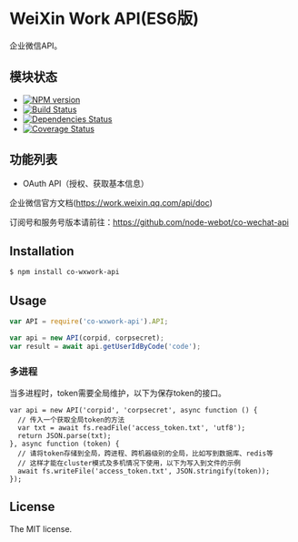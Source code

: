 WeiXin Work API(ES6版)
=====================
企业微信API。

## 模块状态
- [![NPM version](https://badge.fury.io/js/co-wxwork-api.png)](http://badge.fury.io/js/co-wxwork-api)
- [![Build Status](https://travis-ci.org/slevp/co-wxwork-api.png?branch=master)](https://travis-ci.org/slevp/co-wxwork-api)
- [![Dependencies Status](https://david-dm.org/slevp/co-wxwork-api.png)](https://david-dm.org/slevp/co-wxwork-api)
- [![Coverage Status](https://coveralls.io/repos/slevp/co-wxwork-api/badge.png)](https://coveralls.io/r/slevp/co-wxwork-api)

## 功能列表
- OAuth API（授权、获取基本信息）


企业微信官方文档(https://work.weixin.qq.com/api/doc)

订阅号和服务号版本请前往：<https://github.com/node-webot/co-wechat-api>

## Installation

```sh
$ npm install co-wxwork-api
```

## Usage

```js
var API = require('co-wxwork-api').API;

var api = new API(corpid, corpsecret);
var result = await api.getUserIdByCode('code');
```

### 多进程
当多进程时，token需要全局维护，以下为保存token的接口。
```
var api = new API('corpid', 'corpsecret', async function () {
  // 传入一个获取全局token的方法
  var txt = await fs.readFile('access_token.txt', 'utf8');
  return JSON.parse(txt);
}, async function (token) {
  // 请将token存储到全局，跨进程、跨机器级别的全局，比如写到数据库、redis等
  // 这样才能在cluster模式及多机情况下使用，以下为写入到文件的示例
  await fs.writeFile('access_token.txt', JSON.stringify(token));
});
```

## License
The MIT license.
